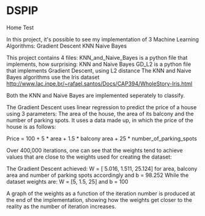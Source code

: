 # DSPIP
Home Test


In this project, it's possible to see my implementation of 3 Machine Learning Algorithms:
Gradient Descent
KNN
Naive Bayes

This project contains 4 files:
KNN_and_Naive_Bayes is a python file that implements, how surprising: KNN and Naive Bayes
GD_L2 is a python file that implements Gradient Descent, using L2 distance
The KNN and Naive Bayes algorithms use the Iris dataset
http://www.lac.inpe.br/~rafael.santos/Docs/CAP394/WholeStory-Iris.html

Both the KNN and Naive Bayes are implemented seperately to classify.

The Gradient Descent uses linear regression to predict the price of a house using 3 parameters:
The area of the house, the area of its balcony and the number of parking spots.
It uses a data made up, in which the price of the house is as follows:

Price = 100 + 5 * area + 1.5 * balcony area + 25 * number_of_parking_spots

Over 400,000 iterations, one can see that the weights tend to achieve values that are close to the weights used for creating the dataset:

The Gradient Descent achieved:
W = [ 5.016,  1.511, 25.124] for area, balcony area and number of parking spots accordingly
and b = 98.252
While the dataset weights are:
W = [5, 1.5, 25]
and b = 100

A graph of the weights as a function of the iteration number is produced at the end of the implementation, showing how the weights get closer to the reality as the number of iteration increases.



